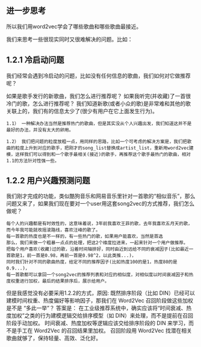 ##  进一步思考
所以我们用word2vec学会了哪些歌曲和哪些歌曲最接近。

我们来思考一些很现实同时又很难解决的问题。比如：

## 1.2.1  冷启动问题
我们经常会遇到冷启动的问题，比如没有任何信息的歌曲，我们如何对它做推荐呢？

如果是歌手发行的新歌曲，我们怎么进行推荐呢？
如果我听完(并收藏)了一首很冷门的歌，怎么进行推荐呢？
我们知道新歌(或者小众的歌)是非常难和其他的歌关联上的，我们有的信息太少了(很少有用户在它上面发生行为)。
 `````
1.1） 一种解决办法当然是推荐热门的歌曲，但是其实没从个人兴趣出发，我们知道这并不是最好的办法，并没有太大的卵用。

1.2） 我们把问题的粒度放粗一点，用同样的思路，比如一个可考虑的解决方案是，我们把歌曲的粒度上升到对应的歌手，把刚才的song_list替换成artist_list，重新用word2vec建模，这样我们可以得到和一个歌手最相关(接近)的歌手，再推荐这个歌手最热门的歌曲，相对1.1的方法针对性强一些。
 `````

## 1.2.2  用户兴趣预测问题
我们刚才完成的功能，类似酷狗音乐和网易音乐里针对一首歌的“相似音乐”，那么问题又来了，如果我们现在要对一个user用这套song2vec的方式推荐，我们怎么做呢？
 `````
每个人的兴趣都是有时效性的，这意味着说，3年前我喜欢王菲的歌，去年我喜欢五月天的歌，而今年我可能就改摇滚路线，喜欢汪峰的歌了。
每一首歌的热度也是不一样的，有一些热门的歌，如果用户能喜欢，当然是首选
那么，我们来做一个粗暴一点点的处理，把这2个维度拉进来，一起来针对一个用户做推荐。
把每个用户喜欢(收藏)过的歌，沿着时间轴排好，同时由近到远给不同的衰减因子(比如最近一首歌是1，前一首是0.98，再前一首是0.98^2，以此类推...)，
同时我们针对不同的歌曲热度，给定不同的推荐因子(比如热度100的是1，热度80的是0.9...)，
每一首歌都可以拿回一个song2vec的推荐列表和对应的相似度，对相似度以时间衰减因子和热度权重进行加权，最后的结果排序后，展示给用户。
 `````
但是我感觉没有必要采用1.2.2的方式，原因:
既然排序阶段（比如 DIN）已经可以建模时间权重、热度偏好等影响因子，那我们在 Word2Vec 召回阶段做这些加权是不是 “多此一举”？
答案是： 在工业级推荐系统中，确实应该将“时间衰减、热度加权”之类的行为建模逻辑交给排序模型（如 DIN）来处理，而不是提前在召回阶段手动加权。
时间衰减、热度加权等逻辑应该交给排序阶段的 DIN 来学习，而不是手工在 Word2Vec 的召回结果里加权。 召回阶段用 Word2Vec 找潜在相关歌曲就够了，保持轻量、高效、泛化好。
